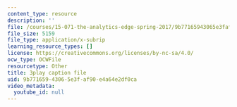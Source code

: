 ```yaml
---
content_type: resource
description: ''
file: /courses/15-071-the-analytics-edge-spring-2017/9b77165943065e3faf90e4a64e2df0ca_8T248H2ax8c.vtt
file_size: 5159
file_type: application/x-subrip
learning_resource_types: []
license: https://creativecommons.org/licenses/by-nc-sa/4.0/
ocw_type: OCWFile
resourcetype: Other
title: 3play caption file
uid: 9b771659-4306-5e3f-af90-e4a64e2df0ca
video_metadata:
  youtube_id: null
---
```

